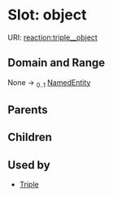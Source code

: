 
# Slot: object




URI: [reaction:triple__object](http://w3id.org/ontogpt/reaction/triple__object)


## Domain and Range

None &#8594;  <sub>0..1</sub> [NamedEntity](NamedEntity.md)

## Parents


## Children


## Used by

 * [Triple](Triple.md)
